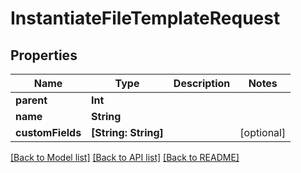 # InstantiateFileTemplateRequest

## Properties

Name | Type | Description | Notes
------------ | ------------- | ------------- | -------------
**parent** | **Int** |  | 
**name** | **String** |  | 
**customFields** | **[String: String]** |  | [optional] 

[[Back to Model list]](../README.md#documentation-for-models) [[Back to API list]](../README.md#documentation-for-api-endpoints) [[Back to README]](../README.md)


